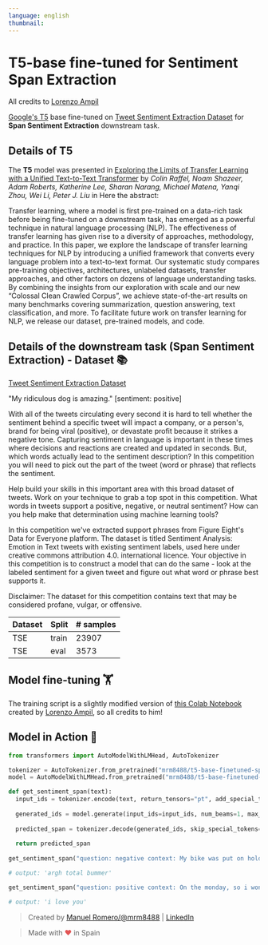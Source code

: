 ```yaml
---
language: english
thumbnail:
---
```


# T5-base fine-tuned for Sentiment Span Extraction

All credits to [Lorenzo Ampil](https://twitter.com/AND__SO)

[Google's T5](https://ai.googleblog.com/2020/02/exploring-transfer-learning-with-t5.html) base fine-tuned on [Tweet Sentiment Extraction Dataset](https://www.kaggle.com/c/tweet-sentiment-extraction) for **Span Sentiment Extraction** downstream task.

## Details of T5

The **T5** model was presented in [Exploring the Limits of Transfer Learning with a Unified Text-to-Text Transformer](https://arxiv.org/pdf/1910.10683.pdf) by *Colin Raffel, Noam Shazeer, Adam Roberts, Katherine Lee, Sharan Narang, Michael Matena, Yanqi Zhou, Wei Li, Peter J. Liu* in Here the abstract:

Transfer learning, where a model is first pre-trained on a data-rich task before being fine-tuned on a downstream task, has emerged as a powerful technique in natural language processing (NLP). The effectiveness of transfer learning has given rise to a diversity of approaches, methodology, and practice. In this paper, we explore the landscape of transfer learning techniques for NLP by introducing a unified framework that converts every language problem into a text-to-text format. Our systematic study compares pre-training objectives, architectures, unlabeled datasets, transfer approaches, and other factors on dozens of language understanding tasks. By combining the insights from our exploration with scale and our new “Colossal Clean Crawled Corpus”, we achieve state-of-the-art results on many benchmarks covering summarization, question answering, text classification, and more. To facilitate future work on transfer learning for NLP, we release our dataset, pre-trained models, and code.


## Details of the downstream task (Span Sentiment Extraction) - Dataset 📚

[Tweet Sentiment Extraction Dataset](https://www.kaggle.com/c/tweet-sentiment-extraction)

"My ridiculous dog is amazing." [sentiment: positive]

With all of the tweets circulating every second it is hard to tell whether the sentiment behind a specific tweet will impact a company, or a person's, brand for being viral (positive), or devastate profit because it strikes a negative tone. Capturing sentiment in language is important in these times where decisions and reactions are created and updated in seconds. But, which words actually lead to the sentiment description? In this competition you will need to pick out the part of the tweet (word or phrase) that reflects the sentiment.

Help build your skills in this important area with this broad dataset of tweets. Work on your technique to grab a top spot in this competition. What words in tweets support a positive, negative, or neutral sentiment? How can you help make that determination using machine learning tools?

In this competition we've extracted support phrases from Figure Eight's Data for Everyone platform. The dataset is titled Sentiment Analysis: Emotion in Text tweets with existing sentiment labels, used here under creative commons attribution 4.0. international licence. Your objective in this competition is to construct a model that can do the same - look at the labeled sentiment for a given tweet and figure out what word or phrase best supports it.

Disclaimer: The dataset for this competition contains text that may be considered profane, vulgar, or offensive.

| Dataset  | Split | # samples |
| -------- | ----- | --------- |
| TSE | train | 23907      |
| TSE | eval  | 3573     |



## Model fine-tuning 🏋️‍

The training script is a slightly modified version of [this Colab Notebook](https://github.com/enzoampil/t5-intro/blob/master/t5_qa_training_pytorch_span_extraction.ipynb) created by [Lorenzo Ampil](https://github.com/enzoampil), so all credits to him!


## Model in Action 🚀

```python
from transformers import AutoModelWithLMHead, AutoTokenizer

tokenizer = AutoTokenizer.from_pretrained("mrm8488/t5-base-finetuned-span-sentiment-extraction")
model = AutoModelWithLMHead.from_pretrained("mrm8488/t5-base-finetuned-span-sentiment-extraction")

def get_sentiment_span(text):
  input_ids = tokenizer.encode(text, return_tensors="pt", add_special_tokens=True)  # Batch size 1
  
  generated_ids = model.generate(input_ids=input_ids, num_beams=1, max_length=80).squeeze()
  
  predicted_span = tokenizer.decode(generated_ids, skip_special_tokens=True, clean_up_tokenization_spaces=True)
    
  return predicted_span
  
get_sentiment_span("question: negative context: My bike was put on hold...should have known that.... argh total bummer")

# output: 'argh total bummer'

get_sentiment_span("question: positive context: On the monday, so i wont be able to be with you! i love you")

# output: 'i love you'
```

> Created by [Manuel Romero/@mrm8488](https://twitter.com/mrm8488) | [LinkedIn](https://www.linkedin.com/in/manuel-romero-cs/)

> Made with <span style="color: #e25555;">&hearts;</span> in Spain
